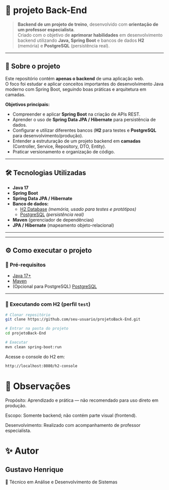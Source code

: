 # 🚀 projeto Back-End

> **Backend de um projeto de treino**, desenvolvido com **orientação de um professor especialista**.  
> Criado com o objetivo de **aprimorar habilidades** em desenvolvimento backend utilizando **Java, Spring Boot** e bancos de dados **H2** (memória) e **PostgreSQL** (persistência real).

---

## 📌 Sobre o projeto

Este repositório contém **apenas o backend** de uma aplicação web.  
O foco foi estudar e aplicar conceitos importantes do desenvolvimento Java moderno com Spring Boot, seguindo boas práticas e arquitetura em camadas.

**Objetivos principais:**
- Compreender e aplicar **Spring Boot** na criação de APIs REST.
- Aprender o uso de **Spring Data JPA / Hibernate** para persistência de dados.
- Configurar e utilizar diferentes bancos (**H2** para testes e **PostgreSQL** para desenvolvimento/produção).
- Entender a estruturação de um projeto backend em **camadas** (Controller, Service, Repository, DTO, Entity).
- Praticar versionamento e organização de código.

---

## 🛠️ Tecnologias Utilizadas

- **Java 17**
- **Spring Boot**
- **Spring Data JPA / Hibernate**
- **Banco de dados:**  
  - [H2 Database](https://www.h2database.com/) *(memória, usado para testes e protótipos)*  
  - [PostgreSQL](https://www.postgresql.org/) *(persistência real)*
- **Maven** (gerenciador de dependências)
- **JPA / Hibernate** (mapeamento objeto-relacional)

---


---

## ⚙️ Como executar o projeto

### 🔹 Pré-requisitos
- [Java 17+](https://adoptium.net/)
- [Maven](https://maven.apache.org/)
- (Opcional para PostgreSQL) [PostgreSQL](https://www.postgresql.org/)

---

### 🔹 Executando com H2 (perfil `test`)

```bash
# Clonar repositório
git clone https://github.com/seu-usuario/projetoBack-End.git

# Entrar na pasta do projeto
cd projetoBack-End

# Executar
mvn clean spring-boot:run
```
Acesse o console do H2 em:
```bash
http://localhost:8080/h2-console
```

# 📌 Observações

Propósito: Aprendizado e prática — não recomendado para uso direto em produção.

Escopo: Somente backend; não contém parte visual (frontend).

Desenvolvimento: Realizado com acompanhamento de professor especialista.


# ✨ Autor

## Gustavo Henrique
📌 Técnico em Análise e Desenvolvimento de Sistemas
